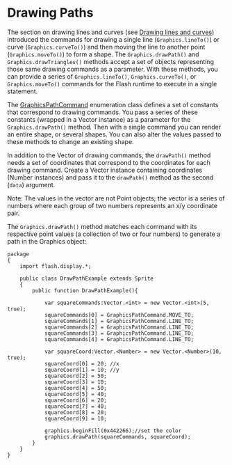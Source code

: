 # Drawing Paths

The section on drawing lines and curves (see
[Drawing lines and curves](./drawing-lines-and-curves.md)) introduced the
commands for drawing a single line (`Graphics.lineTo()`) or curve
(`Graphics.curveTo()`) and then moving the line to another point
(`Graphics.moveTo()`) to form a shape. The `Graphics.drawPath()` and
`Graphics.drawTriangles()` methods accept a set of objects representing those
same drawing commands as a parameter. With these methods, you can provide a
series of `Graphics.lineTo()`, `Graphics.curveTo()`, or `Graphics.moveTo()`
commands for the Flash runtime to execute in a single statement.

The <a
href="https://help.adobe.com/en_US/FlashPlatform/reference/actionscript/3/flash/display/GraphicsPathCommand.html"
target="_self">GraphicsPathCommand</a> enumeration class defines a set of
constants that correspond to drawing commands. You pass a series of these
constants (wrapped in a Vector instance) as a parameter for the
`Graphics.drawPath()` method. Then with a single command you can render an
entire shape, or several shapes. You can also alter the values passed to these
methods to change an existing shape.

In addition to the Vector of drawing commands, the `drawPath()` method needs a
set of coordinates that correspond to the coordinates for each drawing command.
Create a Vector instance containing coordinates (Number instances) and pass it
to the `drawPath()` method as the second (`data`) argument.

Note: The values in the vector are not Point objects; the vector is a series of
numbers where each group of two numbers represents an x/y coordinate pair.

The `Graphics.drawPath()` method matches each command with its respective point
values (a collection of two or four numbers) to generate a path in the Graphics
object:

    package
    {
        import flash.display.*;

        public class DrawPathExample extends Sprite
        {
            public function DrawPathExample(){

                var squareCommands:Vector.<int> = new Vector.<int>(5, true);
                squareCommands[0] = GraphicsPathCommand.MOVE_TO;
                squareCommands[1] = GraphicsPathCommand.LINE_TO;
                squareCommands[2] = GraphicsPathCommand.LINE_TO;
                squareCommands[3] = GraphicsPathCommand.LINE_TO;
                squareCommands[4] = GraphicsPathCommand.LINE_TO;

                var squareCoord:Vector.<Number> = new Vector.<Number>(10, true);
                squareCoord[0] = 20; //x
                squareCoord[1] = 10; //y
                squareCoord[2] = 50;
                squareCoord[3] = 10;
                squareCoord[4] = 50;
                squareCoord[5] = 40;
                squareCoord[6] = 20;
                squareCoord[7] = 40;
                squareCoord[8] = 20;
                squareCoord[9] = 10;

                graphics.beginFill(0x442266);//set the color
                graphics.drawPath(squareCommands, squareCoord);
            }
        }
    }
